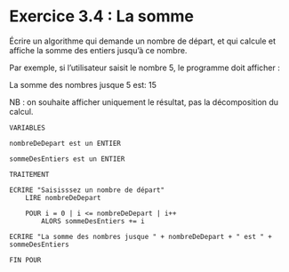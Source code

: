 # Exercice 3.4 : La somme

Écrire un algorithme qui demande un nombre de départ, et qui calcule et affiche la somme des entiers jusqu’à ce nombre.

Par exemple, si l’utilisateur saisit le nombre 5, le programme doit afficher :

La somme des nombres jusque 5 est: 15

NB : on souhaite afficher uniquement le résultat, pas la décomposition du calcul.

```
VARIABLES

nombreDeDepart est un ENTIER

sommeDesEntiers est un ENTIER

```


```
TRAITEMENT

ECRIRE "Saisisssez un nombre de départ"
	LIRE nombreDeDepart
	
	POUR i = 0 | i <= nombreDeDepart | i++
		ALORS sommeDesEntiers += i
		
ECRIRE "La somme des nombres jusque " + nombreDeDepart + " est " + sommeDesEntiers

FIN POUR